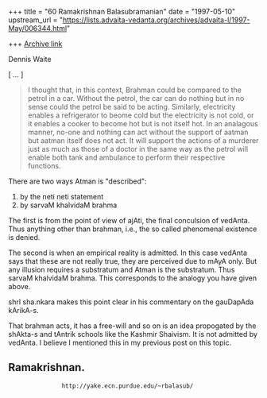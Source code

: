 +++
title = "60 Ramakrishnan Balasubramanian"
date = "1997-05-10"
upstream_url = "https://lists.advaita-vedanta.org/archives/advaita-l/1997-May/006344.html"

+++
[Archive link](https://lists.advaita-vedanta.org/archives/advaita-l/1997-May/006344.html)

Dennis Waite <dwaite at INTERALPHA.CO.UK>

[ ... ]

> I thought that, in this context, Brahman could be compared to the petrol in
> a car. Without the petrol, the car can do nothing but in no sense could the
> petrol be said to be acting. Similarly, electricity enables a refrigerator
> to beome cold but the electricity is not cold, or it enables a cooker to
> become hot but is not itself hot. In an analagous manner, no-one and nothing
> can act without the support of aatman but aatman itself does not act. It
> will support the actions of a murderer just as much as those of a doctor in
> the same way as the petrol will enable both tank and ambulance to perform
> their respective functions.

There are two ways Atman is "described":

1. by the neti neti statement
2. by sarvaM khalvidaM brahma

The first is from the point of view of ajAti, the final conculsion of
vedAnta. Thus anything other than brahman, i.e., the so called
phenomenal existence is denied.

The second is when an empirical reality is admitted. In this case
vedAnta says that these are not really true, they are perceived due to
mAyA only. But any illusion requires a substratum and Atman is the
substratum. Thus sarvaM khalvidaM brahma. This corresponds to the
analogy you have given above.

shrI sha.nkara makes this point clear in his commentary on the gauDapAda
kArikA-s.

That brahman acts, it has a free-will and so on is an idea propogated by
the shAkta-s and tAntrik schools like the Kashmir Shaivism. It is not
admitted by vedAnta. I believe I mentioned this in my previous post on
this topic.

Ramakrishnan.
--
                   http://yake.ecn.purdue.edu/~rbalasub/

